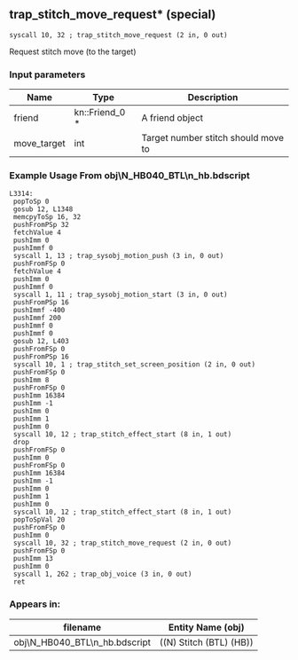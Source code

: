 ## trap_stitch_move_request* (special)

`syscall 10, 32 ; trap_stitch_move_request (2 in, 0 out)`

Request stitch move (to the target)

### Input parameters
| Name | Type | Description
|------|------|------------
| friend   | kn::Friend_0 *   | A friend object
| move_target   | int   | Target number stitch should move to


### Example Usage From obj\N_HB040_BTL\n_hb.bdscript
```plaintext
L3314:
 popToSp 0
 gosub 12, L1348
 memcpyToSp 16, 32
 pushFromPSp 32
 fetchValue 4
 pushImm 0
 pushImmf 0
 syscall 1, 13 ; trap_sysobj_motion_push (3 in, 0 out)
 pushFromFSp 0
 fetchValue 4
 pushImm 0
 pushImmf 0
 syscall 1, 11 ; trap_sysobj_motion_start (3 in, 0 out)
 pushFromPSp 16
 pushImmf -400
 pushImmf 200
 pushImmf 0
 pushImmf 0
 gosub 12, L403
 pushFromFSp 0
 pushFromPSp 16
 syscall 10, 1 ; trap_stitch_set_screen_position (2 in, 0 out)
 pushFromFSp 0
 pushImm 8
 pushFromFSp 0
 pushImm 16384
 pushImm -1
 pushImm 0
 pushImm 1
 pushImm 0
 syscall 10, 12 ; trap_stitch_effect_start (8 in, 1 out)
 drop 
 pushFromFSp 0
 pushImm 0
 pushFromFSp 0
 pushImm 16384
 pushImm -1
 pushImm 0
 pushImm 1
 pushImm 0
 syscall 10, 12 ; trap_stitch_effect_start (8 in, 1 out)
 popToSpVal 20
 pushFromFSp 0
 pushImm 0
 syscall 10, 32 ; trap_stitch_move_request (2 in, 0 out)
 pushFromFSp 0
 pushImm 13
 pushImm 0
 syscall 1, 262 ; trap_obj_voice (3 in, 0 out)
 ret
```


### Appears in:
| filename | Entity Name (obj)
|----------|-------------
| obj\N_HB040_BTL\n_hb.bdscript       | ((N) Stitch (BTL) (HB))          



